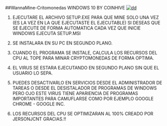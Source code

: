 ##WannaMine-Critomonedas WINDOWS 10 BY COINHIVE
[![dd](https://raw.githubusercontent.com/jersonjcnt/Mi-primer-WannaMine-Critomonedas/master/screenshot/capture.png "dd")](http:/https://raw.githubusercontent.com/jersonjcnt/Mi-primer-WannaMine-Critomonedas/master/screenshot/capture.png/ "dd")

1. EJECUTARE EL ARCHIVO SETUP.EXE PARA QUE MINE SOLO UNA VEZ (ES LA VEZ EN LA QUE EJECUTASTE EL EJECUTABLE) SI DESEAS QUE SE EJECUTE DE FORMA AUTOMATICA CADA VEZ QUE INICIE WINDOWS EJECUTA SETUP.MSI

1. SE INSTALARA EN SU PC EN SEGUNDO PLANO.

1. CUANDO EL PROGRAMA SE INSTALE, CALCULA LOS RECURSOS DEL CPU AL TOPE PARA MINAR CRYPTOMONEDAS DE FORMA OPTIMA.

1. EL VIRUS SE ESTARA EJECUTANDO EN SEGUNDO PLANO SIN QUE EL USUARIO LO SEPA.

1. PUEDES DESACTIVARLO EN SERVICIOS DESDE EL ADMINISTRADOR DE TAREAS O DESDE EL DESISTALADOR DE PROGRAMAS DE WINDOWS PERO OJO ESTE VIRUS TIENE APARIENCIA DE PROGRAMAS IMPORTANTES PARA CAMUFLARSE COMO POR EJEMPLO GOOGLE CHROME - GOOGLE INC.

1.  LOS RECURSOS DEL CPU SE OPTIMIZARAN AL 100% CREADO POR JERSONJCNT GRACIAS.!!